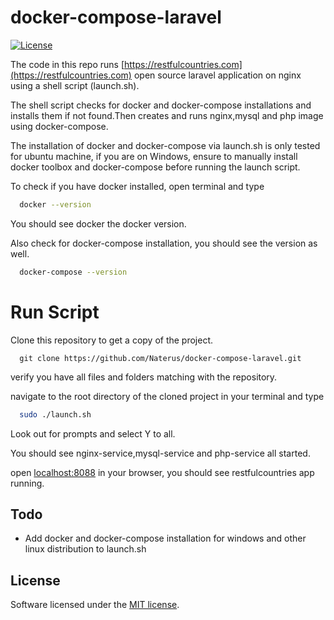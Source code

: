 # docker-compose-laravel
<p align="center">

<a href="https://github.com/Naterus/restful-countries/blob/main/LICENSE"><img src="https://restfulcountries.com/assets/images/license-mit.svg" alt="License"></a>
</p>

The code in this repo runs [https://restfulcountries.com](https://restfulcountries.com) open source laravel application on nginx using a shell script (launch.sh).


The shell script checks for docker and docker-compose installations and installs them if not found.Then creates and runs nginx,mysql and php image using docker-compose.  

The installation of docker and docker-compose via launch.sh is only tested for ubuntu machine, if you are on Windows, ensure to manually install docker toolbox and docker-compose before running the launch script.

To  check if you have docker installed, open terminal and type
```bash
  docker --version
```
You should see docker the docker version.

Also check for docker-compose installation, you should see the version as well.
```bash
  docker-compose --version
```

# Run Script
Clone this repository to get a copy of the project.

```angular2html
  git clone https://github.com/Naterus/docker-compose-laravel.git
```

verify you have all files and folders matching with the repository.

navigate to the root directory of the cloned project in your terminal and type

```bash
  sudo ./launch.sh
```
Look out for prompts and select Y to all.

You should see nginx-service,mysql-service and php-service all started. 

open [localhost:8088](localhost:8088) in your browser, you should see restfulcountries app running.

## Todo
- Add docker and docker-compose installation for windows and other linux distribution to launch.sh

## License

Software licensed under the [MIT license](https://opensource.org/licenses/MIT).